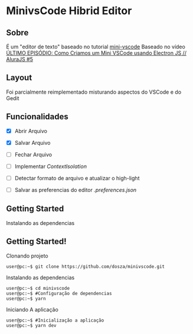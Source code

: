 # MinivsCode Hibrid Editor  #

Sobre
---
É um "editor de texto" baseado no tutorial [mini-vscode](https://www.youtube.com/watch?v=NOxZ8-hZCZ0&t=520s)
Baseado no vídeo [ÚLTIMO EPISÓDIO: Como Criamos um Mini VSCode usando Electron JS // AluraJS #5](https://www.youtube.com/watch?v=NOxZ8-hZCZ0&t=520s)

Layout
---
Foi parcialmente reimplementado misturando aspectos do VSCode e do Gedit

Funcionalidades
---
- [x]   Abrir Arquivo 
- [x]   Salvar Arquivo 
- [ ]   Fechar Arquivo
- [ ]   Implementar *ContextIsolation*
- [ ]   Detectar formato de arquivo e atualizar o high-light 
- [ ]   Salvar as preferencias do editor *.preferences.json*



Getting Started
---
Instalando as dependencias

Getting Started!
---
Clonando projeto
```console
user@pc:~$ git clone https://github.com/dosza/minivscode.git
```
Instalando as dependencias 
```console
user@pc:~$ cd minivscode
user@pc:~$ #Configuração de dependencias
user@pc:~$ yarn
```
Iniciando A aplicação
```console
user@pc:~$ #Inicialização a aplicação
user@pc:~$ yarn dev
```